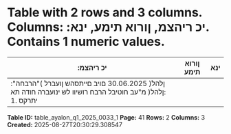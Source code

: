 # Table with 2 rows and 3 columns. Columns: :יכ ריהצמ, ןורוא תימע, ינא. Contains 1 numeric values.

| :יכ ריהצמ | ןורוא תימע | ינא |
|---|---|---|
| :ןלהל( 30.06.2025 םויב םייתסהש ןועברל )"הרבחה" :ןלהל( מ"עב חוטיבל הרבח רושיוו לש ינועברה חודה תא יתרקס .1 |  |  |

**Table ID:** table_ayalon_q1_2025_0033_1
**Page:** 41
**Rows:** 2
**Columns:** 3
**Created:** 2025-08-27T20:30:29.308547

